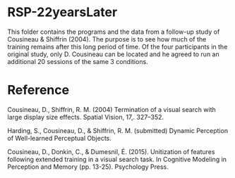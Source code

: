 # RSP-22yearsLater

This folder contains the programs and the data from a follow-up study of Cousineau & Shiffrin (2004). The purpose is to see how much of the training remains after this long period of time. Of the four participants in the original study, only D. Cousineau can be located and he agreed to run an additional 20 sessions of the same 3 conditions.





# Reference

Cousineau, D., Shiffrin, R. M. (2004) Termination of a visual search with large display
size effects. Spatial Vision, 17,. 327–352.

Harding, S., Cousineau, D., & Shiffrin, R. M. (submitted) Dynamic Perception of Well-learned Perceptual Objects.

Cousineau, D., Donkin, C., & Dumesnil, É. (2015). Unitization of features following extended training in a visual search task. In Cognitive Modeling in Perception and Memory (pp. 13-25). Psychology Press.


